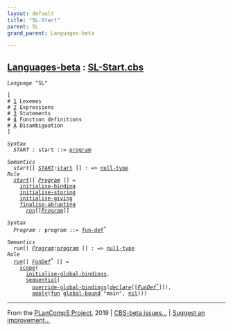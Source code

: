 ```yaml
---
layout: default
title: "SL-Start"
parent: SL
grand_parent: Languages-beta

---
```


[Languages-beta] : [SL-Start.cbs]
-----------------------------

<div class="highlighter-rouge"><pre class="highlight"><code><i class="keyword">Language</i> <span id="Language_SL">"SL"</span></code></pre></div>
<div class="highlighter-rouge"><pre class="highlight"><code>[
# <a href="../SL-1-Lexemes/index.html#SectionNumber_1">1</a> Lexemes
# <a href="../SL-2-Expressions/index.html#SectionNumber_2">2</a> Expressions
# <a href="../SL-3-Statements/index.html#SectionNumber_3">3</a> Statements
# <a href="../SL-4-Definitions/index.html#SectionNumber_4">4</a> Function definitions
# <a href="../SL-Disambiguation/index.html#SectionNumber_A">A</a> Disambiguation
]</code></pre></div>


<div class="highlighter-rouge"><pre class="highlight"><code><i class="keyword">Syntax</i>
  <i class="keyword"></i><i class="var"><i class="var"><span id="VariableStem_START">START</span></i> :</i> <span class="syn-name"><span id="SyntaxName_start">start</span></span> ::= <span class="syn-name"><a href="#SyntaxName_program">program</a></span></code></pre></div>

<div class="highlighter-rouge"><pre class="highlight"><code><i class="keyword">Semantics</i>
  <i class="sem-name"><span id="SemanticsName_start">start</span></i>[[ <span id="Variable53_START"><i class="var"><a href="#VariableStem_START">START</a></i></span>:<span class="syn-name"><a href="#SyntaxName_start">start</a></span> ]] : => <span class="name"><a href="../../../../../Funcons-beta/Values/Primitive/Null/index.html#Name_null-type">null-type</a></span>
<i class="keyword">Rule</i>
  <i class="sem-name"><a href="#SemanticsName_start">start</a></i>[[ <span id="Variable67_Program"><i class="var"><a href="#VariableStem_Program">Program</a></i></span> ]] = 
    <span class="name"><a href="../../../../../Funcons-beta/Computations/Normal/Binding/index.html#Name_initialise-binding">initialise-binding</a></span> 
    <span class="name"><a href="../../../../../Funcons-beta/Computations/Normal/Storing/index.html#Name_initialise-storing">initialise-storing</a></span> 
    <span class="name"><a href="../../../../../Funcons-beta/Computations/Normal/Giving/index.html#Name_initialise-giving">initialise-giving</a></span>
    <span class="name"><a href="../../../../../Funcons-beta/Computations/Abnormal/Abrupting/index.html#Name_finalise-abrupting">finalise-abrupting</a></span>
      <i class="sem-name"><a href="#SemanticsName_run">run</a></i>[[<a href="#Variable67_Program"><i class="var">Program</i></a>]]</code></pre></div>
<div class="highlighter-rouge"><pre class="highlight"><code><i class="keyword">Syntax</i>
  <i class="keyword"></i><i class="var"><i class="var"><span id="VariableStem_Program">Program</span></i> :</i> <span class="syn-name"><span id="SyntaxName_program">program</span></span> ::= <span class="syn-name"><a href="../SL-4-Definitions/index.html#SyntaxName_fun-def">fun-def</a></span><sup class="sup">*</sup></code></pre></div>

<div class="highlighter-rouge"><pre class="highlight"><code><i class="keyword">Semantics</i>
  <i class="sem-name"><span id="SemanticsName_run">run</span></i>[[ <span id="Variable121_Program"><i class="var"><a href="#VariableStem_Program">Program</a></i></span>:<span class="syn-name"><a href="#SyntaxName_program">program</a></span> ]] : => <span class="name"><a href="../../../../../Funcons-beta/Values/Primitive/Null/index.html#Name_null-type">null-type</a></span>
<i class="keyword">Rule</i>
  <i class="sem-name"><a href="#SemanticsName_run">run</a></i>[[ <span id="Variable136_FunDef*"><i class="var"><a href="../SL-4-Definitions/index.html#VariableStem_FunDef">FunDef</a><sup class="sup">*</sup></i></span> ]] =
    <span class="name"><a href="../../../../../Funcons-beta/Computations/Normal/Binding/index.html#Name_scope">scope</a></span>(
      <span class="name"><a href="../SL-Funcons/index.html#Name_initialise-global-bindings">initialise-global-bindings</a></span>,
      <span class="name"><a href="../../../../../Funcons-beta/Computations/Normal/Flowing/index.html#Name_sequential">sequential</a></span>(
        <span class="name"><a href="../SL-Funcons/index.html#Name_override-global-bindings">override-global-bindings</a></span>(<i class="sem-name"><a href="../SL-4-Definitions/index.html#SemanticsName_declare">declare</a></i>[[<a href="#Variable136_FunDef*"><i class="var">FunDef<sup class="sup">*</sup></i></a>]]),
        <span class="name"><a href="../../../../../Funcons-beta/Values/Abstraction/Functions/index.html#Name_apply">apply</a></span>(<span class="name"><a href="../SL-Funcons/index.html#Name_fun">fun</a></span> <span class="name"><a href="../SL-Funcons/index.html#Name_global-bound">global-bound</a></span> "main", <span class="name"><a href="../../../../../Funcons-beta/Values/Composite/Lists/index.html#Name_nil">nil</a></span>)))</code></pre></div>



____

From the [PLanCompS Project], 2019 | [CBS-beta issues...] | [Suggest an improvement...]

[SL-Start.cbs]: SL-Start.cbs 
  "CBS SOURCE FILE"
[Funcons-beta]: /docs/Funcons-beta
 "FUNCONS-BETA"
[Unstable-Funcons-beta]: /docs/Unstable-Funcons-beta
  "UNSTABLE-FUNCONS-BETA"
[Languages-beta]: /docs/Languages-beta
  "LANGUAGES-BETA"
[Unstable-Languages-beta]: /docs/Unstable-Languages-beta
  "UNSTABLE-LANGUAGES-BETA"
[CBS-beta]:  "CBS-BETA"
[PLanCompS Project]: http://plancomps.org
  "PROGRAMMING LANGUAGE COMPONENTS AND SPECIFICATIONS PROJECT HOME PAGE"
[CBS-beta issues...]: https://github.com/plancomps/plancomps.github.io/issues
  "CBS-BETA ISSUE REPORTS ON GITHUB"
[Suggest an improvement...]: mailto:plancomps@gmail.com?Subject=CBS-beta%20-%20comment&Body=Re%3A%20CBS-beta%20specification%20at%20SL/SL-Start/SL-Start.cbs%0A%0AComment/Query/Issue/Suggestion%3A%0A%0A%0ASignature%3A%0A 
  "GENERATE AN EMAIL TEMPLATE"
